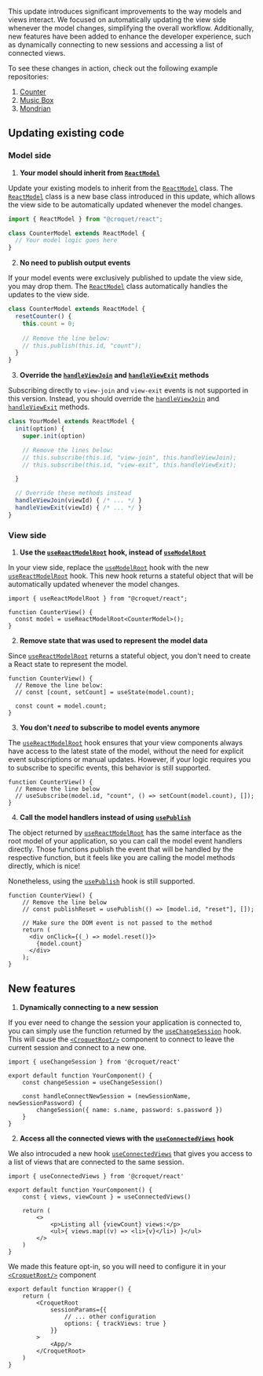This update introduces significant improvements to the way models and views interact.
We focused on automatically updating the view side whenever the model changes, simplifying the overall workflow.
Additionally, new features have been added to enhance the developer experience, such as dynamically connecting to new sessions and accessing a list of connected views.

To see these changes in action, check out the following example repositories:

 1. [Counter](https://github.com/croquet/croquet-react-counter)
 1. [Music Box](https://github.com/croquet/croquet-react-musicbox)
 1. [Mondrian](https://github.com/croquet/croquet-react-mondrian/)

## Updating existing code

### Model side

1. **Your model should inherit from [`ReactModel`](./ReactModel.html)**

Update your existing models to inherit from the [`ReactModel`](./ReactModel.html) class.
The [`ReactModel`](./ReactModel.html) class is a new base class introduced in this update, which allows the view side to be automatically updated whenever the model changes.

```ts
import { ReactModel } from "@croquet/react";

class CounterModel extends ReactModel {
  // Your model logic goes here
}
```

2. **No need to publish output events**

If your model events were exclusively published to update the view side, you may drop them. The [`ReactModel`](./ReactModel.html) class automatically handles the updates to the view side.

```ts
class CounterModel extends ReactModel {
  resetCounter() {
    this.count = 0;
    
    // Remove the line below:
    // this.publish(this.id, "count");
  }
}
```

3. **Override the [`handleViewJoin`](./ReactModel.html#handleViewJoin) and [`handleViewExit`](./ReactModel.html#handleViewExit) methods**

Subscribing directly to `view-join` and `view-exit` events is not supported in this version.
Instead, you should override the [`handleViewJoin`](./ReactModel.html#handleViewJoin) and [`handleViewExit`](./ReactModel.html#handleViewExit) methods.

```ts
class YourModel extends ReactModel {
  init(option) {
    super.init(option)

    // Remove the lines below:
    // this.subscribe(this.id, "view-join", this.handleViewJoin);
    // this.subscribe(this.id, "view-exit", this.handleViewExit);

  }

  // Override these methods instead
  handleViewJoin(viewId) { /* ... */ }
  handleViewExit(viewId) { /* ... */ }
}
```

### View side

1. **Use the [`useReactModelRoot`](./global.html#useReactModelRoot) hook, instead of [`useModelRoot`](./global.html#useModelRoot)**

In your view side, replace the [`useModelRoot`](./global.html#useModelRoot) hook with the new [`useReactModelRoot`](./global.html#useReactModelRoot) hook.
This new hook returns a stateful object that will be automatically updated whenever the model changes.

```tsx
import { useReactModelRoot } from "@croquet/react";

function CounterView() {
  const model = useReactModelRoot<CounterModel>();
}
```

2. **Remove state that was used to represent the model data**

Since [`useReactModelRoot`](./global.html#useReactModelRoot) returns a stateful object, you don't need to create a React state to represent the model.

```tsx
function CounterView() {
  // Remove the line below:
  // const [count, setCount] = useState(model.count);

  const count = model.count;
}
```

3. **You don't _need_ to subscribe to model events anymore**

The [`useReactModelRoot`](./global.html#useReactModelRoot) hook ensures that your view components always have access to the latest state of the model, without the need for explicit event subscriptions or manual updates.
However, if your logic requires you to subscribe to specific events, this behavior is still supported.

```tsx
function CounterView() {
  // Remove the line below
  // useSubscribe(model.id, "count", () => setCount(model.count), []);
}
```

4. **Call the model handlers instead of using [`usePublish`](./global.html#usePublish)**

The object returned by [`useReactModelRoot`](./global.html#useReactModelRoot) has the same interface as the root model of your application, so you can call the model event handlers directly. 
Those functions publish the event that will be handled by the respective function, but it feels like you are calling the model methods directly, which is nice!

Nonetheless, using the [`usePublish`](./global.html#usePublish) hook is still supported.

```tsx
function CounterView() {
    // Remove the line below
    // const publishReset = usePublish(() => [model.id, "reset"], []);

    // Make sure the DOM event is not passed to the method
    return (
      <div onClick={(_) => model.reset()}>
        {model.count}
      </div>
    );
}
```

## New features

1. **Dynamically connecting to a new session**

If you ever need to change the session your application is connected to, you can simply use the function returned by the [`useChangeSession`](./global.html#useChangeSession) hook.
This will cause the [`<CroquetRoot/>`](./global.html#CroquetRoot) component to connect to leave the current session and connect to a new one.

```tsx
import { useChangeSession } from '@croquet/react'

export default function YourComponent() {
    const changeSession = useChangeSession()

    const handleConnectNewSession = (newSessionName, newSessionPassword) {
        changeSession({ name: s.name, password: s.password })
    }
}
```

2. **Access all the connected views with the [`useConnectedViews`](./global.html#useConnectedViews) hook**

We also introcuded a new hook [`useConnectedViews`](./global.html#useConnectedViews) that gives you access to a list of views that are connected to the same session.


```tsx
import { useConnectedViews } from '@croquet/react'

export default function YourComponent() {
    const { views, viewCount } = useConnectedViews()

    return (
        <>
            <p>Listing all {viewCount} views:</p>
            <ul>{ views.map((v) => <li>{v}</li>) }</ul>
        </>
    )
}
```

We made this feature opt-in, so you will need to configure it in your [`<CroquetRoot/>`](./global.html#CroquetRoot) component

```tsx
export default function Wrapper() {
    return (
        <CroquetRoot
            sessionParams={{
                // ... other configuration
                options: { trackViews: true }
            }}
        >
            <App/>
        </CroquetRoot>
    )
}

```
